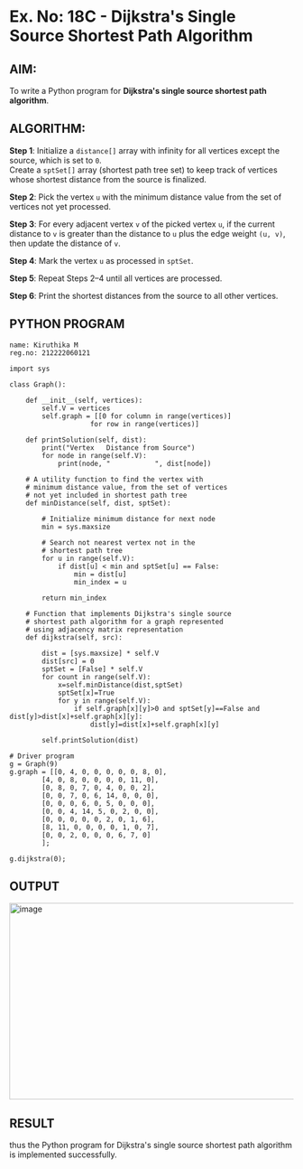 # Ex. No: 18C - Dijkstra's Single Source Shortest Path Algorithm

## AIM:
To write a Python program for **Dijkstra's single source shortest path algorithm**.

## ALGORITHM:

**Step 1**: Initialize a `distance[]` array with infinity for all vertices except the source, which is set to `0`.  
Create a `sptSet[]` array (shortest path tree set) to keep track of vertices whose shortest distance from the source is finalized.

**Step 2**: Pick the vertex `u` with the minimum distance value from the set of vertices not yet processed.

**Step 3**: For every adjacent vertex `v` of the picked vertex `u`, if the current distance to `v` is greater than the distance to `u` plus the edge weight `(u, v)`, then update the distance of `v`.

**Step 4**: Mark the vertex `u` as processed in `sptSet`.

**Step 5**: Repeat Steps 2–4 until all vertices are processed.

**Step 6**: Print the shortest distances from the source to all other vertices.

## PYTHON PROGRAM

```
name: Kiruthika M
reg.no: 212222060121

import sys

class Graph():

	def __init__(self, vertices):
		self.V = vertices
		self.graph = [[0 for column in range(vertices)]
					for row in range(vertices)]

	def printSolution(self, dist):
		print("Vertex   Distance from Source")
		for node in range(self.V):
			print(node, "           ", dist[node])

	# A utility function to find the vertex with
	# minimum distance value, from the set of vertices
	# not yet included in shortest path tree
	def minDistance(self, dist, sptSet):

		# Initialize minimum distance for next node
		min = sys.maxsize

		# Search not nearest vertex not in the
		# shortest path tree
		for u in range(self.V):
			if dist[u] < min and sptSet[u] == False:
				min = dist[u]
				min_index = u

		return min_index

	# Function that implements Dijkstra's single source
	# shortest path algorithm for a graph represented
	# using adjacency matrix representation
	def dijkstra(self, src):

		dist = [sys.maxsize] * self.V
		dist[src] = 0
		sptSet = [False] * self.V
		for count in range(self.V):
		    x=self.minDistance(dist,sptSet)
		    sptSet[x]=True
		    for y in range(self.V):
		        if self.graph[x][y]>0 and sptSet[y]==False and dist[y]>dist[x]+self.graph[x][y]:
		            dist[y]=dist[x]+self.graph[x][y]

		self.printSolution(dist)

# Driver program
g = Graph(9)
g.graph = [[0, 4, 0, 0, 0, 0, 0, 8, 0],
		[4, 0, 8, 0, 0, 0, 0, 11, 0],
		[0, 8, 0, 7, 0, 4, 0, 0, 2],
		[0, 0, 7, 0, 6, 14, 0, 0, 0],
		[0, 0, 0, 6, 0, 5, 0, 0, 0],
		[0, 0, 4, 14, 5, 0, 2, 0, 0],
		[0, 0, 0, 0, 0, 2, 0, 1, 6],
		[8, 11, 0, 0, 0, 0, 1, 0, 7],
		[0, 0, 2, 0, 0, 0, 6, 7, 0]
		];

g.dijkstra(0);
```

## OUTPUT
<img width="611" height="348" alt="image" src="https://github.com/user-attachments/assets/f859e34d-4b30-4c9c-a7cf-e922e3a94db9" />

## RESULT
thus the Python program for Dijkstra's single source shortest path algorithm is implemented successfully.
